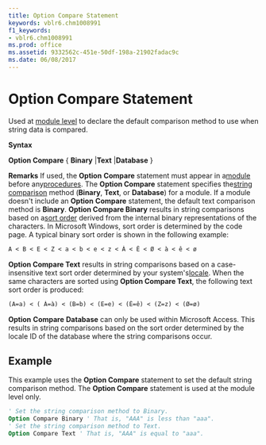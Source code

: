 ```yaml
---
title: Option Compare Statement
keywords: vblr6.chm1008991
f1_keywords:
- vblr6.chm1008991
ms.prod: office
ms.assetid: 9332562c-451e-50df-198a-21902fadac9c
ms.date: 06/08/2017
---
```



# Option Compare Statement

Used at [module level](vbe-glossary.md) to declare the default comparison method to use when string data is compared.

 **Syntax**

 **Option Compare** { **Binary** |**Text** |**Database** }

 **Remarks**
If used, the  **Option** **Compare** statement must appear in a[module](vbe-glossary.md) before any[procedures](vbe-glossary.md).
The  **Option Compare** statement specifies the[string comparison](vbe-glossary.md) method (**Binary**, **Text**, or **Database**) for a module. If a module doesn't include an **Option** **Compare** statement, the default text comparison method is **Binary**.
 **Option Compare Binary** results in string comparisons based on a[sort order](vbe-glossary.md) derived from the internal binary representations of the characters. In Microsoft Windows, sort order is determined by the code page. A typical binary sort order is shown in the following example:



```vb
A < B < E < Z < a < b < e < z < À < Ê < Ø < à < ê < ø 

```

 **Option Compare Text** results in string comparisons based on a case-insensitive text sort order determined by your system's[locale](vbe-glossary.md). When the same characters are sorted using  **Option Compare Text**, the following text sort order is produced:



```vb
(A=a) < ( À=à) < (B=b) < (E=e) < (Ê=ê) < (Z=z) < (Ø=ø) 

```

 **Option** **Compare** **Database** can only be used within Microsoft Access. This results in string comparisons based on the sort order determined by the locale ID of the database where the string comparisons occur.

## Example

This example uses the  **Option Compare** statement to set the default string comparison method. The **Option Compare** statement is used at the module level only.


```vb
' Set the string comparison method to Binary. 
Option Compare Binary ' That is, "AAA" is less than "aaa". 
' Set the string comparison method to Text. 
Option Compare Text ' That is, "AAA" is equal to "aaa". 

```


